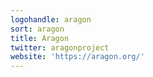 ```yaml
---
logohandle: aragon
sort: aragon
title: Aragon
twitter: aragonproject
website: 'https://aragon.org/'
---
```

